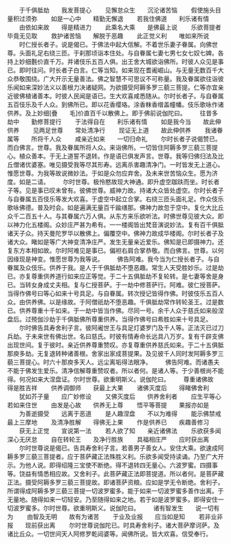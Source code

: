 <!-- { "loadSidebar": true } -->
　　于千俱胝劫　　我发菩提心
　　见懈怠众生　　沉沦诸苦恼
　　假使施头目　　量积过须弥
　　如是一心中　　精勤无懈退
　　若我住佛道　　利乐诸有情
　　由依如来故　　得是精进力
　　此乘名大乘　　是佛最上说
　　乐欲菩提者　　毕竟无见取
　　救护诸苦恼　　解脱于恶趣
　　此正觉义利　　唯如来所说
　　时仁授长者子。说是偈已。于佛法中起大信解。不着世乐妻子眷属。向佛世尊。头面礼足右绕三匝。于刹那顷诣本住处。与自眷属七妻七男七女七奴七婢。各持上妙细氎价直千万。并诸伎乐五百人俱。出王舍大城欲诣佛所。时彼人众见是事已。即时往问。时长者子白言。仁等当知。如来现在耆阇崛山。与无量无数百千大众恭敬围绕。广大开示无量善法。佛之智慧不可思议不可称量。我及眷属欲往诣彼乐闻如来深妙法义以善根力决诸疑网。为欲摄受阿耨多罗三藐三菩提。仁等亦宜亲近彼佛植诸善本。时彼人民闻是语已。生大欢喜咸悉随从。尔时长者子。与自眷属五百伎乐及千人众。到佛所已。即以花香缨珞。涂香粖香缯盖幢幡。伎乐歌咏作诸供养。及上妙细[疊　　毛]价直百千以散佛上。即于佛前说伽陀曰。
　　往昔多劫中　　勤修菩提行
　　于法得自在　　利乐诸有情
　　如是我今当　　故此伸供养
　　见两足世尊　　常处清净行
　　现证无上道　　故此伸供养
　　我诸眷属等　　所将千人众
　　咸亲近如来　　一切归命礼
　　尔时长者子说偈赞已。而白佛言。世尊。我及眷属所将人众。来诣佛所。一切皆住阿耨多罗三藐三菩提心。植众善本。于无上道誓不退转。作是语已俱发声言。世尊。我等归佛归法及比丘僧诸优婆塞。唯见摄受我等尽其形寿。远离杀害趣清净门。一时皆发无上道心。惟愿世尊。为我等故说微妙法。于如是众勿应弃舍。及未来世苦恼众生。愿为济度。如是二请。
　　尔时世尊。极怜愍故现大神通。即升虚空跏趺而坐。时长者子等。见是事已叹未曾有。彼佛世尊。威神力故。持诸大众皆处虚空。尔时长者子与自眷属五百伎乐等发大欢喜。于虚空中起立合掌。右绕三匝头面礼足。作众伎乐歌咏佛德。普及时会。如是遍满无量百千踰缮那。佛神力故忽于空中。复化大比丘众千二百五十人。与其眷属六万人俱。从东方来乐欲听法。时佛世尊见彼大众。即以神力化五楼阁。众妙庄严甚为希有。一一楼阁皆出梵音演说妙法。复有百千俱胝诸天子众。持天曼陀罗华以散佛上。偏覆空中。佛神力故成华楼阁。尔时长者子及诸大众。睹如是等广大神变清净庄严。发生无量亲近爱乐。佛知是已即摄神力。还复东方本相如故。尔时阿难见是事已。偏袒右肩合掌恭敬。而白佛言。世尊。以何因缘现是神变。惟愿世尊为我等说。
　　佛告阿难。我今当为仁授长者子。与自眷属及众伎乐。供养于我。是人于千俱胝劫不堕恶趣。常生人天受胜妙乐。过是劫已。亦复尊重供养道行如来应正等觉。于二十五俱胝劫不复轮转。是七妻等舍是身已。当转女身成丈夫相。复与仁授菩萨。于一劫中修菩萨行。阿难。彼仁授菩萨。当得作佛号曰等心如来十号具足。与自眷属。转次授记皆得作佛。时彼伎乐五百人众。由供养佛。以是缘故。于阿僧祇劫不堕恶趣。千俱胝劫常作转轮圣王。过是数已。供养尊重十千如来。于一劫中皆当作佛。尽同一号。余千人众于慈氏如来般涅盘后。过殑伽沙劫于千俱胝佛所尊重供养。当得作佛号曰希胜如来十号具足。
　　尔时佛告具寿舍利子言。彼阿阇世王与具足灯婆罗门及千人等。正法灭已过刀兵劫。于未来世有佛出世。名曰慈氏。时彼有情寿命长远具八万岁。复有千辟支佛出现世间。复于彼时。亲近供养尊重赞叹。亦复尊重供养慈氏如来。于二十五俱胝那庾多劫。无复退转种诸善根。舍家出家成菩提果。及见彼千人同时发阿耨多罗三藐三菩提心。时六十那庾多天人。远尘离垢得法眼净。
　　佛告阿难。而诸愚夫不能于佛发生爱乐。清净信解尊重赞叹者。所以者何。是诸人等。于少善根尚不能得。何况如来大涅盘证。尔时世尊。欲重明斯义。说伽陀曰。
　　尊重诸佛故　　得是胜吉祥
　　供养调御师　　获最上大果
　　诸佛灭度后　　得睹佛舍利
　　犹如芥子量　　应广妙修设
　　又佛灭度后　　供养舍利者
　　应生平等心　　若如来住世
　　由发是心故　　供养无上尊
　　悟平等菩提　　果报亦如是
　　为善逝摄受　　远离于恶道
　　是人趣涅盘　　不以为难得
　　能示佛禁戒　　最上三摩地
　　及清净胜解　　得佛无上果
　　作是供养已　　疾趣善修习
　　获无上正觉　　宣说第一法
　　若人欲了知　　亲近诸佛法
　　乐欲获多闻　　深心无厌怠
　　自在转轮王　　及净行胜族
　　具福相庄严　　应时获出离
　　尔时世尊说是偈已。告具寿舍利子言。若善男子善女人。安住大乘。欲速成阿耨多罗三藐三菩提者。应于菩萨藏正法殊胜义利。乐欲多闻受持读诵。乃至广大开示。为他人说。即得绍隆三宝使不断绝。得不退转四无量心。六波罗蜜。四摄事等。饶益有情悉相应故。又舍利子。此菩萨藏正法即菩提道。所以者何。是菩萨藏正法。摄受阿耨多罗三藐三菩提故。即诸菩萨资粮。应如是学无令断绝。舍利子。所谓得成阿耨多罗三藐三菩提一切波罗蜜多。能于如来一切波罗蜜多善作出离。于无量地。随得如来一切轻安。乃至随得如来之地。若于如是波罗蜜多。即得安住一切波罗蜜多。尔时世尊。欲重明斯义。说伽陀曰。
　　诸有智发生　　说一切有为
　　由智及无明　　故有为诸苦
　　于业及业报　　应当如是知
　　若非业非报　　现前获出离
　　尔时世尊说伽陀已。时具寿舍利子。诸大菩萨摩诃萨。及诸比丘众。一切世间天人阿修罗乾闼婆等。闻佛所说。皆大欢喜。信受奉行。
